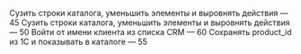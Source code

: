 Сузить строки каталога, уменьшить элементы и выровнять действия — 45
Сузить строки каталога, уменьшить элементы и выровнять действия — 50
Войти от имени клиента из списка CRM — 60
Сохранять product_id из 1С и показывать в каталоге — 55

